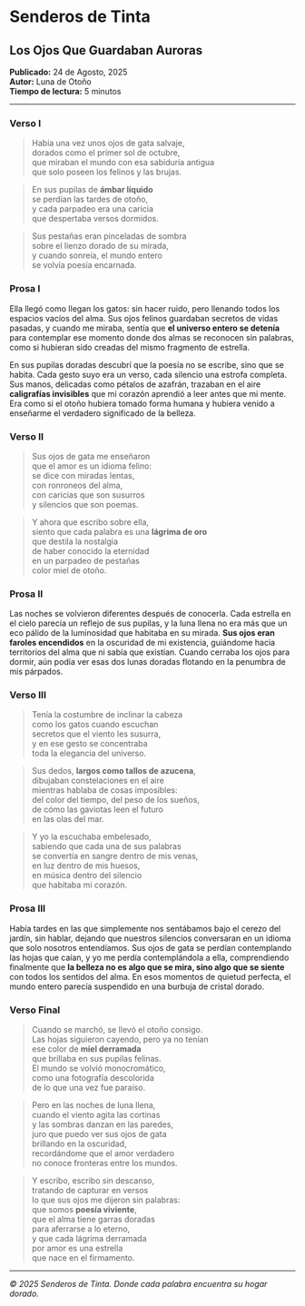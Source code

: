 # Senderos de Tinta

## Los Ojos Que Guardaban Auroras

**Publicado:** 24 de Agosto, 2025  
**Autor:** Luna de Otoño  
**Tiempo de lectura:** 5 minutos

---

### Verso I

> Había una vez unos ojos de gata salvaje,  
> dorados como el primer sol de octubre,  
> que miraban el mundo con esa sabiduría antigua  
> que solo poseen los felinos y las brujas.

> En sus pupilas de **ámbar líquido**  
> se perdían las tardes de otoño,  
> y cada parpadeo era una caricia  
> que despertaba versos dormidos.

> Sus pestañas eran pinceladas de sombra  
> sobre el lienzo dorado de su mirada,  
> y cuando sonreía, el mundo entero  
> se volvía poesía encarnada.

### Prosa I

Ella llegó como llegan los gatos: sin hacer ruido, pero llenando todos los espacios vacíos del alma. Sus ojos felinos guardaban secretos de vidas pasadas, y cuando me miraba, sentía que **el universo entero se detenía** para contemplar ese momento donde dos almas se reconocen sin palabras, como si hubieran sido creadas del mismo fragmento de estrella.

En sus pupilas doradas descubrí que la poesía no se escribe, sino que se habita. Cada gesto suyo era un verso, cada silencio una estrofa completa. Sus manos, delicadas como pétalos de azafrán, trazaban en el aire **caligrafías invisibles** que mi corazón aprendió a leer antes que mi mente. Era como si el otoño hubiera tomado forma humana y hubiera venido a enseñarme el verdadero significado de la belleza.

### Verso II

> Sus ojos de gata me enseñaron  
> que el amor es un idioma felino:  
> se dice con miradas lentas,  
> con ronroneos del alma,  
> con caricias que son susurros  
> y silencios que son poemas.

> Y ahora que escribo sobre ella,  
> siento que cada palabra es una **lágrima de oro**  
> que destila la nostalgia  
> de haber conocido la eternidad  
> en un parpadeo de pestañas  
> color miel de otoño.

### Prosa II

Las noches se volvieron diferentes después de conocerla. Cada estrella en el cielo parecía un reflejo de sus pupilas, y la luna llena no era más que un eco pálido de la luminosidad que habitaba en su mirada. **Sus ojos eran faroles encendidos** en la oscuridad de mi existencia, guiándome hacia territorios del alma que ni sabía que existían. Cuando cerraba los ojos para dormir, aún podía ver esas dos lunas doradas flotando en la penumbra de mis párpados.

### Verso III

> Tenía la costumbre de inclinar la cabeza  
> como los gatos cuando escuchan  
> secretos que el viento les susurra,  
> y en ese gesto se concentraba  
> toda la elegancia del universo.

> Sus dedos, **largos como tallos de azucena**,  
> dibujaban constelaciones en el aire  
> mientras hablaba de cosas imposibles:  
> del color del tiempo, del peso de los sueños,  
> de cómo las gaviotas leen el futuro  
> en las olas del mar.

> Y yo la escuchaba embelesado,  
> sabiendo que cada una de sus palabras  
> se convertía en sangre dentro de mis venas,  
> en luz dentro de mis huesos,  
> en música dentro del silencio  
> que habitaba mi corazón.

### Prosa III

Había tardes en las que simplemente nos sentábamos bajo el cerezo del jardín, sin hablar, dejando que nuestros silencios conversaran en un idioma que solo nosotros entendíamos. Sus ojos de gata se perdían contemplando las hojas que caían, y yo me perdía contemplándola a ella, comprendiendo finalmente que **la belleza no es algo que se mira, sino algo que se siente** con todos los sentidos del alma. En esos momentos de quietud perfecta, el mundo entero parecía suspendido en una burbuja de cristal dorado.

### Verso Final

> Cuando se marchó, se llevó el otoño consigo.  
> Las hojas siguieron cayendo, pero ya no tenían  
> ese color de **miel derramada**  
> que brillaba en sus pupilas felinas.  
> El mundo se volvió monocromático,  
> como una fotografía descolorida  
> de lo que una vez fue paraíso.

> Pero en las noches de luna llena,  
> cuando el viento agita las cortinas  
> y las sombras danzan en las paredes,  
> juro que puedo ver sus ojos de gata  
> brillando en la oscuridad,  
> recordándome que el amor verdadero  
> no conoce fronteras entre los mundos.

> Y escribo, escribo sin descanso,  
> tratando de capturar en versos  
> lo que sus ojos me dijeron sin palabras:  
> que somos **poesía viviente**,  
> que el alma tiene garras doradas  
> para aferrarse a lo eterno,  
> y que cada lágrima derramada  
> por amor es una estrella  
> que nace en el firmamento.

---

*© 2025 Senderos de Tinta. Donde cada palabra encuentra su hogar dorado.*